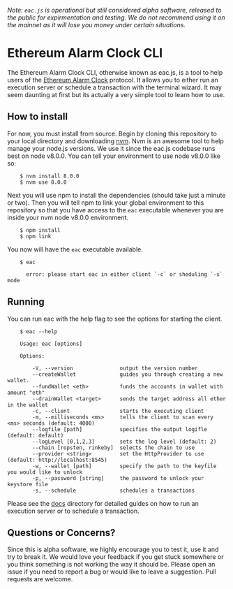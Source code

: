 _Note: `eac.js` is operational but still considered alpha software, released to the public for expirmentation and testing. We do not recommend using it on the mainnet as it will lose you money under certain situations._ 

# Ethereum Alarm Clock CLI

The Ethereum Alarm Clock CLI, otherwise known as eac.js, is a tool to help
users of the [Ethereum Alarm Clock](https://github.com/ethereum-alarm-clock/ethereum-alarm-clock) protocol. It allows you to either run
an execution server or schedule a transaction with the terminal wizard. It may
seem daunting at first but its actually a very simple tool to learn how to use.

## How to install

For now, you must install from source. Begin by cloning this repository to your 
local directory and downloading [nvm](https://github.com/creationix/nvm). Nvm is
an awesome tool to help manage your node.js versions. We use it since the eac.js
codebase runs best on node v8.0.0. You can tell your environment to use node v8.0.0
like so:

```
    $ nvm install 8.0.0
    $ nvm use 8.0.0
```

Next you will use npm to install the dependencies (should take just a minute or two).
Then you will tell npm to link your global environment to this repository so that
you have access to the `eac` executable whenever you are inside your nvm node v8.0.0
environment.

```
    $ npm install
    $ npm link
```

You now will have the `eac` executable available.

```
    $ eac

      error: please start eac in either client `-c` or sheduling `-s` mode
```

## Running

You can run eac with the help flag to see the options for starting the client.

```
    $ eac --help

    Usage: eac [options]

    Options:

        -V, --version               output the version number
        --createWallet              guides you through creating a new wallet.
        --fundWallet <eth>          funds the accounts in wallet with amount "eth"
        --drainWallet <target>      sends the target address all ether in the wallet
        -c, --client                starts the executing client
        -m, --milliseconds <ms>     tells the client to scan every <ms> seconds (default: 4000)
        --logfile [path]            specifies the output logifle (default: default)
        --logLevel [0,1,2,3]        sets the log level (default: 2)
        --chain [ropsten, rinkeby]  selects the chain to use
        --provider <string>         set the HttpProvider to use (default: http://localhost:8545)
        -w, --wallet [path]         specify the path to the keyfile you would like to unlock
        -p, --password [string]     the password to unlock your keystore file
        -s, --schedule              schedules a transactions
```

Please see the [docs](docs/) directory for detailed guides on how to run an execution server
or to schedule a transaction.

## Questions or Concerns?

Since this is alpha software, we highly encourage you to test it, use it and try to break it. We would love your feedback if you get stuck somewhere or you think something is not working the way it should be. Please open an issue if you need to report a bug or would like to leave a suggestion. Pull requests are welcome.